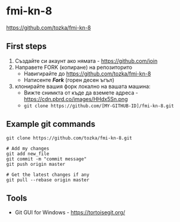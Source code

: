 # fmi-kn-8

<a href="https://github.com/tozka/fmi-kn-8 " target="blank">https://github.com/tozka/fmi-kn-8</a> 

## First steps
1. Създайте си акаунт ако нямата - https://github.com/join
2. Направете FORK (копиране) на репозиторито
   - Навигирайте до  https://github.com/tozka/fmi-kn-8  
   - Натисенте ***Fork*** (горен десен ъгъл)
3. клонирайте вашия форк локално на вашата машина:
   - Вижте снимкта от къде да вземете адреса - https://cdn.pbrd.co/images/HHdx5Sn.png
   - `git clone https://github.com/[MY-GITHUB-ID]/fmi-kn-8.git`

## Example git commands
```
git clone https://github.com/tozka/fmi-kn-8.git

# Add my changes 
git add new_file
git commit -m "commit message"
git push origin master

# Get the latest changes if any 
git pull --rebase origin master

```



## Tools

- Git GUI for Windows - https://tortoisegit.org/ 

